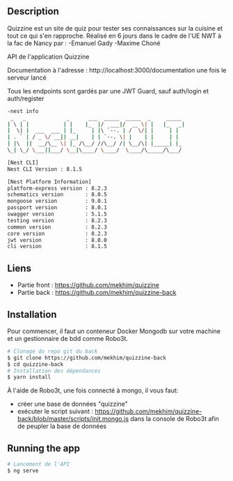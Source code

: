 ## Description

Quizzine est un site de quiz pour tester ses connaissances sur la cuisine et tout ce qui s'en rapproche.
Réalisé en 6 jours dans le cadre de l'UE NWT à la fac de Nancy par : 
-Emanuel Gady
-Maxime Choné

API de l'application Quizzine

Documentation à l'adresse : http://localhost:3000/documentation une fois le serveur lancé

Tous les endpoints sont gardés par une JWT Guard, sauf auth/login et auth/register





```bash
-nest info
 _   _             _      ___  _____  _____  _     _____
| \ | |           | |    |_  |/  ___|/  __ \| |   |_   _|
|  \| |  ___  ___ | |_     | |\ `--. | /  \/| |     | |
| . ` | / _ \/ __|| __|    | | `--. \| |    | |     | |
| |\  ||  __/\__ \| |_ /\__/ //\__/ /| \__/\| |_____| |_
\_| \_/ \___||___/ \__|\____/ \____/  \____/\_____/\___/

[Nest CLI]
Nest CLI Version : 8.1.5 

[Nest Platform Information]
platform-express version : 8.2.3
schematics version       : 8.0.5
mongoose version         : 9.0.1
passport version         : 8.0.1
swagger version          : 5.1.5
testing version          : 8.2.3
common version           : 8.2.3
core version             : 8.2.3
jwt version              : 8.0.0
cli version              : 8.1.5


```

## Liens

- Partie front : https://github.com/mekhim/quizzine
- Partie back : https://github.com/mekhim/quizzine-back


## Installation 

Pour commencer, il faut un conteneur Docker Mongodb sur votre machine et un gestionnaire de bdd comme Robo3t.


```bash
# Clonage du repo git du back
$ git clone https://github.com/mekhim/quizzine-back
$ cd quizzine-back
# Installation des dépendances
$ yarn install
```

À l'aide de Robo3t, une fois connecté à mongo, il vous faut:
- créer une base de données "quizzine"
- exécuter le script suivant : https://github.com/mekhim/quizzine-back/blob/master/scripts/init.mongo.js dans la console de Robo3t afin de peupler la base de données



## Running the app

```bash
# Lancement de l'API
$ ng serve
```

